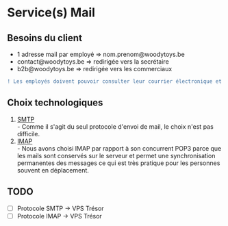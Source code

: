 # Service(s) Mail

## **Besoins du client**
<ul>
    <li>1 adresse mail par employé => nom.prenom@woodytoys.be</li>
    <li>contact@woodytoys.be => redirigée vers la secrétaire</li>
    <li>b2b@woodytoys.be => redirigée vers les commerciaux</li>
</ul>

```diff
! Les employés doivent pouvoir consulter leur courrier électronique et enenvoyerà l’aide d’un client mail classique et y avoir accès en déplacement ou à domicile.
```

## **Choix technologiques**
<ol>
    <li><u>SMTP</u></li>
    - Comme il s'agit du seul protocole d'envoi de mail, le choix n'est pas difficile.
    <li><u>IMAP</u></li>
    - Nous avons choisi IMAP par rapport à son concurrent POP3 parce que les mails sont conservés sur le serveur et permet une synchronisation permanentes des messages ce qui est très pratique pour les personnes souvent en déplacement.
</ol>

## **TODO**
- [ ] Protocole SMTP -> VPS Trésor
- [ ] Protocole IMAP -> VPS Trésor